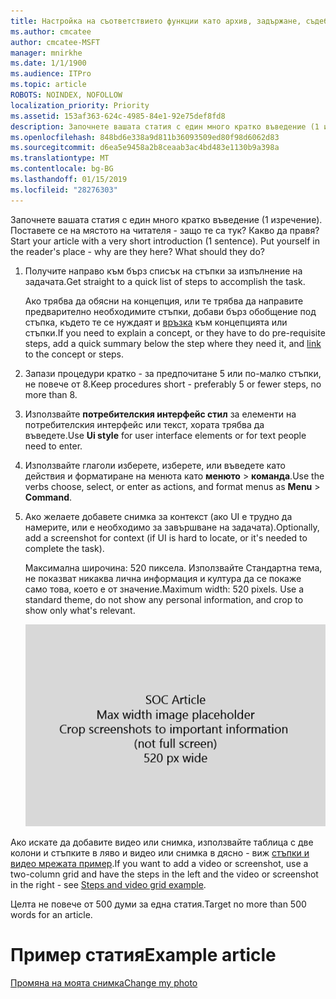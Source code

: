 ```yaml
---
title: Настройка на съответствието функции като архив, задържане, съдебни спорове, eDiscovery и MDM
ms.author: cmcatee
author: cmcatee-MSFT
manager: mnirkhe
ms.date: 1/1/1900
ms.audience: ITPro
ms.topic: article
ROBOTS: NOINDEX, NOFOLLOW
localization_priority: Priority
ms.assetid: 153af363-624c-4985-84e1-92e75def8fd8
description: Започнете вашата статия с един много кратко въведение (1 изречение). Поставете се на мястото на читателя - защо те са тук? Какво да правя?
ms.openlocfilehash: 848bd6e338a9d811b36093509ed80f98d6062d83
ms.sourcegitcommit: d6ea5e9458a2b8ceaab3ac4bd483e1130b9a398a
ms.translationtype: MT
ms.contentlocale: bg-BG
ms.lasthandoff: 01/15/2019
ms.locfileid: "28276303"
---
```

<span data-ttu-id="ce569-p102">Започнете вашата статия с един много кратко въведение (1 изречение). Поставете се на мястото на читателя - защо те са тук? Какво да правя?</span><span class="sxs-lookup"><span data-stu-id="ce569-p102">Start your article with a very short introduction (1 sentence). Put yourself in the reader's place - why are they here? What should they do?</span></span> 
  
1. <span data-ttu-id="ce569-108">Получите направо към бърз списък на стъпки за изпълнение на задачата.</span><span class="sxs-lookup"><span data-stu-id="ce569-108">Get straight to a quick list of steps to accomplish the task.</span></span>
    
    <span data-ttu-id="ce569-109">Ако трябва да обясни на концепция, или те трябва да направите предварително необходимите стъпки, добави бърз обобщение под стъпка, където те се нуждаят и [връзка](https://support.office.com/article/f37e7984-cf03-4fde-92d3-82970d7e241b.aspx) към концепцията или стъпки.</span><span class="sxs-lookup"><span data-stu-id="ce569-109">If you need to explain a concept, or they have to do pre-requisite steps, add a quick summary below the step where they need it, and [link](https://support.office.com/article/f37e7984-cf03-4fde-92d3-82970d7e241b.aspx) to the concept or steps.</span></span> 
    
2. <span data-ttu-id="ce569-110">Запази процедури кратко - за предпочитане 5 или по-малко стъпки, не повече от 8.</span><span class="sxs-lookup"><span data-stu-id="ce569-110">Keep procedures short - preferably 5 or fewer steps, no more than 8.</span></span>
    
3. <span data-ttu-id="ce569-111">Използвайте **потребителския интерфейс стил** за елементи на потребителския интерфейс или текст, хората трябва да въведете.</span><span class="sxs-lookup"><span data-stu-id="ce569-111">Use **Ui style** for user interface elements or for text people need to enter.</span></span> 
    
4. <span data-ttu-id="ce569-112">Използвайте глаголи изберете, изберете, или въведете като действия и форматиране на менюта като **менюто** \> **команда**.</span><span class="sxs-lookup"><span data-stu-id="ce569-112">Use the verbs choose, select, or enter as actions, and format menus as **Menu** \> **Command**.</span></span>
    
5. <span data-ttu-id="ce569-113">Ако желаете добавете снимка за контекст (ако UI е трудно да намерите, или е необходимо за завършване на задачата).</span><span class="sxs-lookup"><span data-stu-id="ce569-113">Optionally, add a screenshot for context (if UI is hard to locate, or it's needed to complete the task).</span></span>
    
    <span data-ttu-id="ce569-p103">Максимална широчина: 520 пиксела. Използвайте Стандартна тема, не показват никаква лична информация и култура да се покаже само това, което е от значение.</span><span class="sxs-lookup"><span data-stu-id="ce569-p103">Maximum width: 520 pixels. Use a standard theme, do not show any personal information, and crop to show only what's relevant.</span></span> 
    
    ![Контейнер - максимална ширина за SOC член изкуство е 520 пиксела](media/7d43d3be-8658-4a5b-aa15-ed62a47a2b24.png)
  
<span data-ttu-id="ce569-117">Ако искате да добавите видео или снимка, използвайте таблица с две колони и стъпките в ляво и видео или снимка в дясно - виж [стъпки и видео мрежата пример](https://support.office.com/article/14ce8e82-efa0-47f5-bb84-94f078db3dae.aspx).</span><span class="sxs-lookup"><span data-stu-id="ce569-117">If you want to add a video or screenshot, use a two-column grid and have the steps in the left and the video or screenshot in the right - see [Steps and video grid example](https://support.office.com/article/14ce8e82-efa0-47f5-bb84-94f078db3dae.aspx).</span></span> 
  
<span data-ttu-id="ce569-118">Целта не повече от 500 думи за една статия.</span><span class="sxs-lookup"><span data-stu-id="ce569-118">Target no more than 500 words for an article.</span></span>
  
# <a name="example-article"></a><span data-ttu-id="ce569-119">Пример статия</span><span class="sxs-lookup"><span data-stu-id="ce569-119">Example article</span></span>

[<span data-ttu-id="ce569-120">Промяна на моята снимка</span><span class="sxs-lookup"><span data-stu-id="ce569-120">Change my photo</span></span>](https://support.office.com/article/555376e0-1fca-49ba-8434-307a0525c767.aspx)
  

